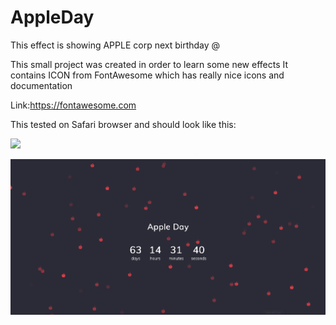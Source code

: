 # AppleDay
This effect is showing APPLE corp next birthday @

This small project was created in order to learn some new effects
It contains ICON from FontAwesome which has really nice icons and documentation

Link:https://fontawesome.com 

This tested on Safari browser and should look like this:

![](https://github.com/naor2razon/AppleDay/blob/master/img/2020-03-06%2016.42.10.gif)


![alt text](https://raw.githubusercontent.com/naor2razon/AppleDay/master/img/xampl.png)
